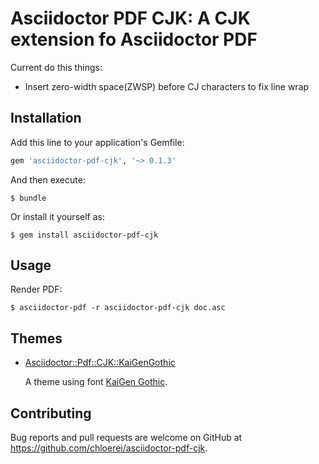 # Asciidoctor PDF CJK: A CJK extension fo Asciidoctor PDF

Current do this things:

- Insert zero-width space(ZWSP) before CJ characters to fix line wrap


## Installation

Add this line to your application's Gemfile:

```ruby
gem 'asciidoctor-pdf-cjk', '~> 0.1.3'
```

And then execute:

    $ bundle

Or install it yourself as:

    $ gem install asciidoctor-pdf-cjk

## Usage

Render PDF:

    $ asciidoctor-pdf -r asciidoctor-pdf-cjk doc.asc

## Themes

- [Asciidoctor::Pdf::CJK::KaiGenGothic](https://github.com/chloerei/asciidoctor-pdf-cjk-kai_gen_gothic)

  A theme using font [KaiGen Gothic](https://github.com/akiratw/kaigen-gothic).

## Contributing

Bug reports and pull requests are welcome on GitHub at https://github.com/chloerei/asciidoctor-pdf-cjk.
